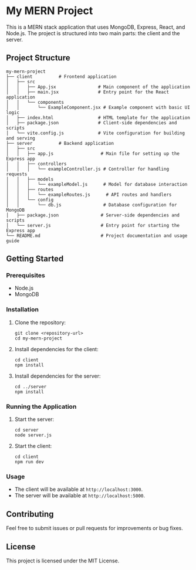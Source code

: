 # My MERN Project

This is a MERN stack application that uses MongoDB, Express, React, and Node.js. The project is structured into two main parts: the client and the server.

## Project Structure

```
my-mern-project
├── client          # Frontend application
│   ├── src
│   │   ├── App.jsx                # Main component of the application
│   │   ├── main.jsx               # Entry point for the React application
│   │   └── components
│   │       └── ExampleComponent.jsx # Example component with basic UI logic
│   ├── index.html                 # HTML template for the application
│   ├── package.json               # Client-side dependencies and scripts
│   └── vite.config.js             # Vite configuration for building and serving
├── server          # Backend application
│   ├── src
│   │   ├── app.js                  # Main file for setting up the Express app
│   │   ├── controllers
│   │   │   └── exampleController.js # Controller for handling requests
│   │   ├── models
│   │   │   └── exampleModel.js      # Model for database interaction
│   │   ├── routes
│   │   │   └── exampleRoutes.js      # API routes and handlers
│   │   └── config
│   │       └── db.js                # Database configuration for MongoDB
│   ├── package.json                # Server-side dependencies and scripts
│   └── server.js                   # Entry point for starting the Express app
└── README.md                       # Project documentation and usage guide
```

## Getting Started

### Prerequisites

- Node.js
- MongoDB

### Installation

1. Clone the repository:
   ```
   git clone <repository-url>
   cd my-mern-project
   ```

2. Install dependencies for the client:
   ```
   cd client
   npm install
   ```

3. Install dependencies for the server:
   ```
   cd ../server
   npm install
   ```

### Running the Application

1. Start the server:
   ```
   cd server
   node server.js
   ```

2. Start the client:
   ```
   cd client
   npm run dev
   ```

### Usage

- The client will be available at `http://localhost:3000`.
- The server will be available at `http://localhost:5000`.

## Contributing

Feel free to submit issues or pull requests for improvements or bug fixes. 

## License

This project is licensed under the MIT License.